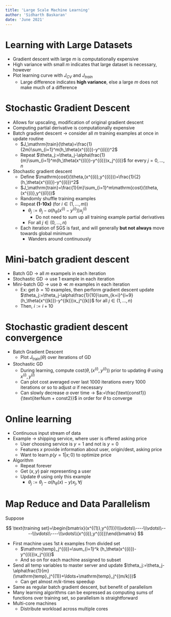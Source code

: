 ```yaml
---
title: 'Large Scale Machine Learning'
author: 'Sidharth Baskaran'
date: 'June 2021'
---
```


# Learning with Large Datasets

 * Gradient descent with large $m$ is computationally expensive
 * High variance with small $m$ indicates that large dataset is necessary, however
 * Plot learning curve with $J_{CV}$ and $J_{train}$
   * Large difference indicates **high variance**, else a large $m$ does not make much of a difference

# Stochastic Gradient Descent

* Allows for upscaling, modification of original gradient descent
* Computing partial derivative is computationally expensive
* Batch gradient descent $\rightarrow$ consider all $m$ training examples at once in update routine
  * $J_\mathrm{train}(\theta)=\frac{1}{2m}\sum_{i=1}^m(h_\theta(x^{(i)})-y^{(i)})^2$
  * Repeat $\theta_j:=\theta_j-\alpha\frac{1}{m}\sum_{i=1}^m(h_\theta(x^{(i)})-y^{(i)})x_j^{(i)}$ for every $j=0,\ldots,n$
* Stochastic gradient descent
  * Define $\mathrm{cost}(\theta,(x^{(i)},y^{(i)}))=\frac{1}{2}(h_\theta(x^{(i)})-y^{(i)})^2$
  * $J_\mathrm{train}=\frac{1}{m}\sum_{i=1}^m\mathrm{cost}(\theta,(x^{(i)},y^{(i)}))$
  * Randomly shuffle training examples
  * Repeat **(1-10x)** (for $i\in(1,\ldots,m)$)
    * $\theta_j:=\theta_j-\alpha(h_\theta(x^{(i)}-y^{(i)}))x_j^{(i)}$
      * Do not need to sum up all training example partial derivatives
    * For all $j\in(0,\ldots,n)$
  * Each iteration of SGS is fast, and will generally **but not always** move towards global minimum
    * Wanders around continuously

# Mini-batch gradient descent

* Batch GD $\rightarrow$ all $m$ exampels in each iteration
* Stochastic GD $\rightarrow$ use 1 example in each iteration
* Mini-batch GD $\rightarrow$ use $b\ll m$ examples in each iteration
  * Ex: get $b=10$ examples, then perform gradient descent update $\theta_j:=\theta_j-\alpha\frac{1}{10}\sum_{k=i}^{i+9}(h_\theta(x^{(k)})-y^{(k)})x_j^{(k)}$ for all $j\in(1,\ldots,n)$
  * Then, $i:=i+10$

# Stochastic gradient descent convergence

* Batch Gradient Descent
  * Plot $J_\mathrm{train}(\theta)$ over iterations of GD
* Stochastic GD
  * During learning, compute $\mathrm{cost}(\theta,(x^{(i)},y^{(i)}))$ prior to updating $\theta$ using $x^{(i)},y^{(i)}$
  * Can plot cost averaged over last 1000 iterations every 1000 iterations or so to adjust $\alpha$ if necessary
  * Can slowly decrease $\alpha$ over time $\rightarrow$ $a:=\frac{\text{const1}}{\text{iterNum + const2}}$ in order for $\theta$ to converge

# Online learning

* Continuous input stream of data
* Example $\rightarrow$ shipping service, where user is offered asking price
  * User choosing service is $y=1$ and not is $y=0$
  * Features $x$ provide information about user, origin/dest, asking price
  * Want to learn $p(y=1|x;0)$ to optimize price
* Algorithm
  * Repeat forever
  * Get $(x,y)$ pair representing a user
  * Update $\theta$ using only this example
    * $\theta_j:=\theta_j-\alpha(h_\theta(x)-y)x_j,\forall j$

# Map Reduce and Data Parallelism

Suppose 

$$
\text{training set}=\begin{bmatrix}(x^{(1)},y^{(1)})\\\vdots\\----\\\vdots\\----\\\vdots\\----\\\vdots\\(x^{(i)},y^{(i)})\end{bmatrix}
$$

* First machine uses 1st $k$ examples from divided set
  * $\mathrm{temp}_j^{(i)}=\sum_{i=1}^k (h_\theta(x^{(i)})-y^{(i)})x_j^{(i)}$
  * And so on for each machine assigned to subset
* Send all temp variables to master server and update $\theta_j:=\theta_j-\alpha\frac{1}{m}(\mathrm{temp}_j^{(1)}+\ldots+\mathrm{temp}_j^{(m/k)})$
  * Can get almost $m/k$-times speedup
* Same as regular batch gradient descent, but benefit of parallelism
* Many learning algorithms can be expressed as computing sums of functions over training set, so parallelism is straightforward
* Multi-core machines
  * Distribute workload across multiple cores